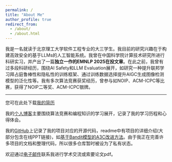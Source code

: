 ```yaml
---
permalink: /
title: "About Me"
author_profile: true
redirect_from: 
  - /about/
  - /about.html
---
```


我是一名就读于北京理工大学软件工程专业的大三学生。我目前的研究兴趣在于构建高效安全的基于LLMs的人工智能系统。我曾在中国科学院计算技术研究所进行科研实习，并产出了一篇**独立一作的EMNLP 2025在投文章**。在此之前，我曾有过多段科研经历，围绕AI Safety和LLM Evaluation展开，如研究一种提升联邦学习拜占庭鲁棒性和隐私性的训练框架、通过训练数据选择提升AIGC生成图像检测模型的泛化性等。我有多次算法竞赛获奖经历，曾参与如NOIP、ACM-ICPC等比赛，获得了NOIP二等奖、ACM-ICPC银牌。


--------------------------------
您可在此处下载[我的简历](/files/resume.pdf)

我的[个人博客](https://www.cnblogs.com/WXk-k)主要围绕算法竞赛和编程知识的学习展开，记录了我的学习历程和心得体会。

我的[GitHub](https://github.com/WXk-k)上记录了我的项目对应的开源代码，readme中有项目的详细介绍(大部分包含在线PPT链接)，如[基于Bandit模型的A3C改进方法](https://github.com/k-k1w-w1x-x/RL-A3C)。由于我正在完善许多项目的文档和整理代码，所以很多仓库暂时被设为了私有状态。

欢迎通过[电子邮件](mailto:wangxk0223@gmail.com)联系我进行学术交流或索要论文pdf。
